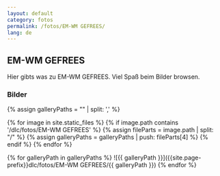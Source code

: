 ```yaml
---
layout: default
category: fotos
permalink: /fotos/EM-WM GEFREES/
lang: de
---
```


## EM-WM GEFREES

Hier gibts was zu EM-WM GEFREES. Viel Spaß beim Bilder browsen.

### Bilder
{% assign galleryPaths = "" | split: ',' %}

{% for image in site.static_files %}
{% if image.path contains '/dlc/fotos/EM-WM GEFREES' %}
        {% assign fileParts = image.path | split: "/" %}
        {% assign galleryPaths = galleryPaths | push: fileParts[4] %}
{% endif %}
{% endfor %}

{% for galleryPath in galleryPaths %}
![{{ galleryPath }}]({{site.page-prefix}}dlc/fotos/EM-WM GEFREES/{{ galleryPath }})
{% endfor %}
